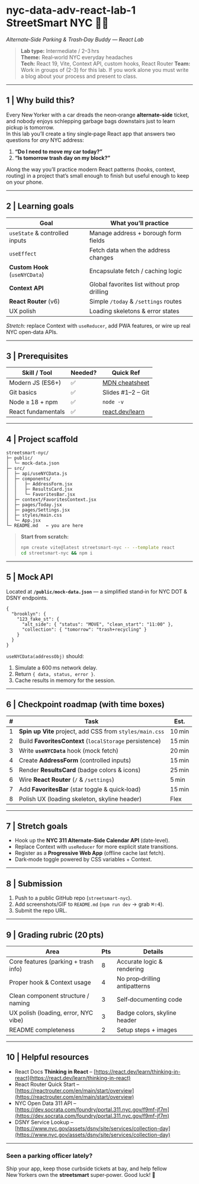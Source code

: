 # nyc-data-adv-react-lab-1 StreetSmart NYC 🚕🗽  
*Alternate‑Side Parking & Trash‑Day Buddy — React Lab*

> **Lab type:** Intermediate / 2–3 hrs  
> **Theme:** Real‑world NYC everyday headaches  
> **Tech:** React 19, Vite, Context API, custom hooks, React Router
> **Team:** Work in groups of (2-3) for this lab. If you work alone you must write a blog about your process and present to class.

---

## 1 | Why build this?

Every New Yorker with a car dreads the neon‑orange **alternate‑side** ticket, and nobody enjoys schlepping garbage bags downstairs just to learn pickup is tomorrow.  
In this lab you’ll create a tiny single‑page React app that answers two questions for *any* NYC address:

1. **“Do I need to move my car today?”**  
2. **“Is tomorrow trash day on my block?”**

Along the way you’ll practice modern React patterns (hooks, context, routing) in a project that’s small enough to finish but useful enough to keep on your phone.

---

## 2 | Learning goals

| Goal | What you’ll practice |
|------|----------------------|
| `useState` & controlled inputs | Manage address + borough form fields |
| `useEffect` | Fetch data when the address changes |
| **Custom Hook** (`useNYCData`) | Encapsulate fetch / caching logic |
| **Context API** | Global favorites list without prop drilling |
| **React Router** (v6) | Simple `/today` & `/settings` routes |
| UX polish | Loading skeletons & error states |

*Stretch:* replace Context with `useReducer`, add PWA features, or wire up real NYC open‑data APIs.

---

## 3 | Prerequisites

| Skill / Tool | Needed? | Quick Ref |
|--------------|---------|-----------|
| Modern JS (ES6+) | ✅ | [MDN cheatsheet](https://developer.mozilla.org/en-US/docs/Web/JavaScript) |
| Git basics | ✅ | Slides #1–2 – Git |
| Node ≥ 18 + npm | ✅ | `node -v` |
| React fundamentals | ✅ | [react.dev/learn](https://react.dev/learn) |

---

## 4 | Project scaffold

```text
streetsmart-nyc/
├─ public/
│  └─ mock-data.json
├─ src/
│  ├─ api/useNYCData.js
│  ├─ components/
│  │   ├─ AddressForm.jsx
│  │   ├─ ResultsCard.jsx
│  │   └─ FavoritesBar.jsx
│  ├─ context/FavoritesContext.jsx
│  ├─ pages/Today.jsx
│  ├─ pages/Settings.jsx
│  ├─ styles/main.css
│  └─ App.jsx
└─ README.md   ← you are here
````

> **Start from scratch:**
>
> ```bash
> npm create vite@latest streetsmart-nyc -- --template react
> cd streetsmart-nyc && npm i
> ```

---

## 5 | Mock API

Located at **`/public/mock-data.json`** — a simplified stand‑in for NYC DOT & DSNY endpoints.

```jsonc
{
  "brooklyn": {
    "123_fake_st": {
      "alt_side": { "status": "MOVE", "clean_start": "11:00" },
      "collection": { "tomorrow": "trash+recycling" }
    }
  }
}
```

`useNYCData(addressObj)` should:

1. Simulate a 600 ms network delay.
2. Return `{ data, status, error }`.
3. Cache results in memory for the session.

---

## 6 | Checkpoint roadmap (with time boxes)

| # | Task                                                     | Est.   |
| - | -------------------------------------------------------- | ------ |
| 1 | **Spin up Vite** project, add CSS from `styles/main.css` | 10 min |
| 2 | Build **FavoritesContext** (`localStorage` persistence)  | 15 min |
| 3 | Write **`useNYCData`** hook (mock fetch)                 | 20 min |
| 4 | Create **AddressForm** (controlled inputs)               | 15 min |
| 5 | Render **ResultsCard** (badge colors & icons)            | 25 min |
| 6 | Wire **React Router** (`/` & `/settings`)                | 5 min  |
| 7 | Add **FavoritesBar** (star toggle & quick‑load)          | 15 min |
| 8 | Polish UX (loading skeleton, skyline header)             | Flex   |

---

## 7 | Stretch goals

* Hook up the **NYC 311 Alternate‑Side Calendar API** (date‑level).
* Replace Context with `useReducer` for more explicit state transitions.
* Register as a **Progressive Web App** (offline cache last fetch).
* Dark‑mode toggle powered by CSS variables + Context.

---

## 8 | Submission

1. Push to a public GitHub repo (`streetsmart-nyc`).
2. Add screenshots/GIF to `README.md` (`npm run dev` → grab <kbd>⌘⇧4</kbd>).
3. Submit the repo URL.

---

## 9 | Grading rubric (20 pts)

| Area                                 | Pts | Details                       |
| ------------------------------------ | --- | ----------------------------- |
| Core features (parking + trash info) | 8   | Accurate logic & rendering    |
| Proper hook & Context usage          | 4   | No prop‑drilling antipatterns |
| Clean component structure / naming   | 3   | Self‑documenting code         |
| UX polish (loading, error, NYC vibe) | 3   | Badge colors, skyline header  |
| README completeness                  | 2   | Setup steps + images          |

---

## 10 | Helpful resources

* React Docs **Thinking in React** – [https://react.dev/learn/thinking-in-react](https://react.dev/learn/thinking-in-react)
* React Router Quick Start – [https://reactrouter.com/en/main/start/overview](https://reactrouter.com/en/main/start/overview)
* NYC Open Data 311 API – [https://dev.socrata.com/foundry/portal.311.nyc.gov/f9mf-jf7m](https://dev.socrata.com/foundry/portal.311.nyc.gov/f9mf-jf7m)
* DSNY Service Lookup – [https://www.nyc.gov/assets/dsny/site/services/collection-day](https://www.nyc.gov/assets/dsny/site/services/collection-day)

---

### Seen a parking officer lately?

Ship your app, keep those curbside tickets at bay, and help fellow New Yorkers own the **streetsmart** super‑power. Good luck! 🍎

